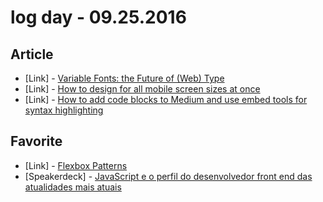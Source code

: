 # log day - 09.25.2016

## Article

- \[Link\] - [Variable Fonts: the Future of (Web) Type](http://typographica.org/on-typography/variable-fonts/)
- \[Link\] - [How to design for all mobile screen sizes at once](https://blog.animaapp.com/how-to-design-for-all-screen-sizes-at-once-8d1ae2f49c6d#.v1mbfv87p)
- \[Link\] - [How to add code blocks to Medium and use embed tools for syntax highlighting](https://medium.freecodecamp.com/how-to-add-code-to-medium-and-get-syntax-highlighting-d699761a5883#.zep8wp7ko)


## Favorite

- \[Link\] - [Flexbox Patterns](http://www.flexboxpatterns.com/home)
- \[Speakerdeck\] - [JavaScript e o perfil do desenvolvedor front end das atualidades mais atuais](https://speakerdeck.com/woliveiras/javascript-e-o-perfil-do-desenvolvedor-front-end-das-atualidades-mais-atuais)
